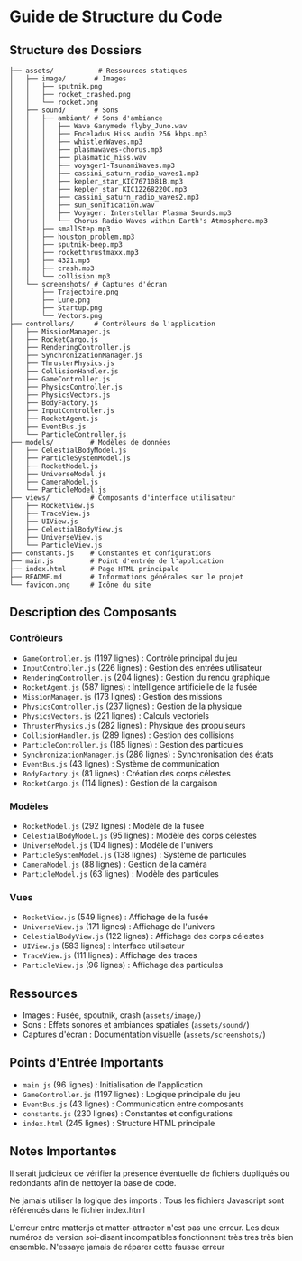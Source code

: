 # Guide de Structure du Code

## Structure des Dossiers

```
├── assets/           # Ressources statiques
│   ├── image/       # Images
│   │   ├── sputnik.png
│   │   ├── rocket_crashed.png
│   │   └── rocket.png
│   ├── sound/       # Sons
│   │   ├── ambiant/ # Sons d'ambiance
│   │   │   ├── Wave Ganymede flyby_Juno.wav
│   │   │   ├── Enceladus Hiss audio 256 kbps.mp3
│   │   │   ├── whistlerWaves.mp3
│   │   │   ├── plasmawaves-chorus.mp3
│   │   │   ├── plasmatic_hiss.wav
│   │   │   ├── voyager1-TsunamiWaves.mp3
│   │   │   ├── cassini_saturn_radio_waves1.mp3
│   │   │   ├── kepler_star_KIC7671081B.mp3
│   │   │   ├── kepler_star_KIC12268220C.mp3
│   │   │   ├── cassini_saturn_radio_waves2.mp3
│   │   │   ├── sun_sonification.wav
│   │   │   ├── Voyager: Interstellar Plasma Sounds.mp3
│   │   │   └── Chorus Radio Waves within Earth's Atmosphere.mp3
│   │   ├── smallStep.mp3
│   │   ├── houston_problem.mp3
│   │   ├── sputnik-beep.mp3
│   │   ├── rocketthrustmaxx.mp3
│   │   ├── 4321.mp3
│   │   ├── crash.mp3
│   │   └── collision.mp3
│   └── screenshots/ # Captures d'écran
│       ├── Trajectoire.png
│       ├── Lune.png
│       ├── Startup.png
│       └── Vectors.png
├── controllers/     # Contrôleurs de l'application
│   ├── MissionManager.js
│   ├── RocketCargo.js
│   ├── RenderingController.js
│   ├── SynchronizationManager.js
│   ├── ThrusterPhysics.js
│   ├── CollisionHandler.js
│   ├── GameController.js
│   ├── PhysicsController.js
│   ├── PhysicsVectors.js
│   ├── BodyFactory.js
│   ├── InputController.js
│   ├── RocketAgent.js
│   ├── EventBus.js
│   └── ParticleController.js
├── models/         # Modèles de données
│   ├── CelestialBodyModel.js
│   ├── ParticleSystemModel.js
│   ├── RocketModel.js
│   ├── UniverseModel.js
│   ├── CameraModel.js
│   └── ParticleModel.js
├── views/          # Composants d'interface utilisateur
│   ├── RocketView.js
│   ├── TraceView.js
│   ├── UIView.js
│   ├── CelestialBodyView.js
│   ├── UniverseView.js
│   └── ParticleView.js
├── constants.js    # Constantes et configurations
├── main.js         # Point d'entrée de l'application
├── index.html      # Page HTML principale
├── README.md       # Informations générales sur le projet
└── favicon.png     # Icône du site
```

## Description des Composants

### Contrôleurs
- `GameController.js` (1197 lignes) : Contrôle principal du jeu
- `InputController.js` (226 lignes) : Gestion des entrées utilisateur
- `RenderingController.js` (204 lignes) : Gestion du rendu graphique
- `RocketAgent.js` (587 lignes) : Intelligence artificielle de la fusée
- `MissionManager.js` (173 lignes) : Gestion des missions
- `PhysicsController.js` (237 lignes) : Gestion de la physique
- `PhysicsVectors.js` (221 lignes) : Calculs vectoriels
- `ThrusterPhysics.js` (282 lignes) : Physique des propulseurs
- `CollisionHandler.js` (289 lignes) : Gestion des collisions
- `ParticleController.js` (185 lignes) : Gestion des particules
- `SynchronizationManager.js` (286 lignes) : Synchronisation des états
- `EventBus.js` (43 lignes) : Système de communication
- `BodyFactory.js` (81 lignes) : Création des corps célestes
- `RocketCargo.js` (114 lignes) : Gestion de la cargaison

### Modèles
- `RocketModel.js` (292 lignes) : Modèle de la fusée
- `CelestialBodyModel.js` (95 lignes) : Modèle des corps célestes
- `UniverseModel.js` (104 lignes) : Modèle de l'univers
- `ParticleSystemModel.js` (138 lignes) : Système de particules
- `CameraModel.js` (88 lignes) : Gestion de la caméra
- `ParticleModel.js` (63 lignes) : Modèle des particules

### Vues
- `RocketView.js` (549 lignes) : Affichage de la fusée
- `UniverseView.js` (171 lignes) : Affichage de l'univers
- `CelestialBodyView.js` (122 lignes) : Affichage des corps célestes
- `UIView.js` (583 lignes) : Interface utilisateur
- `TraceView.js` (111 lignes) : Affichage des traces
- `ParticleView.js` (96 lignes) : Affichage des particules

## Ressources
- Images : Fusée, spoutnik, crash (`assets/image/`)
- Sons : Effets sonores et ambiances spatiales (`assets/sound/`)
- Captures d'écran : Documentation visuelle (`assets/screenshots/`)

## Points d'Entrée Importants
- `main.js` (96 lignes) : Initialisation de l'application
- `GameController.js` (1197 lignes) : Logique principale du jeu
- `EventBus.js` (43 lignes) : Communication entre composants
- `constants.js` (230 lignes) : Constantes et configurations
- `index.html` (245 lignes) : Structure HTML principale

## Notes Importantes

Il serait judicieux de vérifier la présence éventuelle de fichiers dupliqués ou redondants afin de nettoyer la base de code.

Ne jamais utiliser la logique des imports : Tous les fichiers Javascript sont référencés dans le fichier index.html

L'erreur entre matter.js et matter-attractor n'est pas une erreur. Les deux numéros de version soi-disant incompatibles fonctionnent très très très bien ensemble. N'essaye jamais de réparer cette fausse erreur